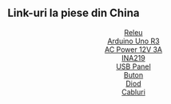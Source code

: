 ## Link-uri la piese din China
<div style="text-align: center;">
  <a href="https://bit.ly/40MVt9G">Releu</a><br>
  <a href="https://bit.ly/4hmfaLi">Arduino Uno R3</a><br>
  <a href="https://bit.ly/40No9Q5">AC Power 12V 3A</a><br>
  <a href="https://bit.ly/40NtDtZ">INA219</a><br>
  <a href="https://bit.ly/4hpebud">USB Panel</a><br>
  <a href="https://bit.ly/4awycw2">Buton</a><br>
  <a href="https://bit.ly/4hamb1J">Diod</a><br>
  <a href="https://bit.ly/40N9JiH">Cabluri</a>
</div>
